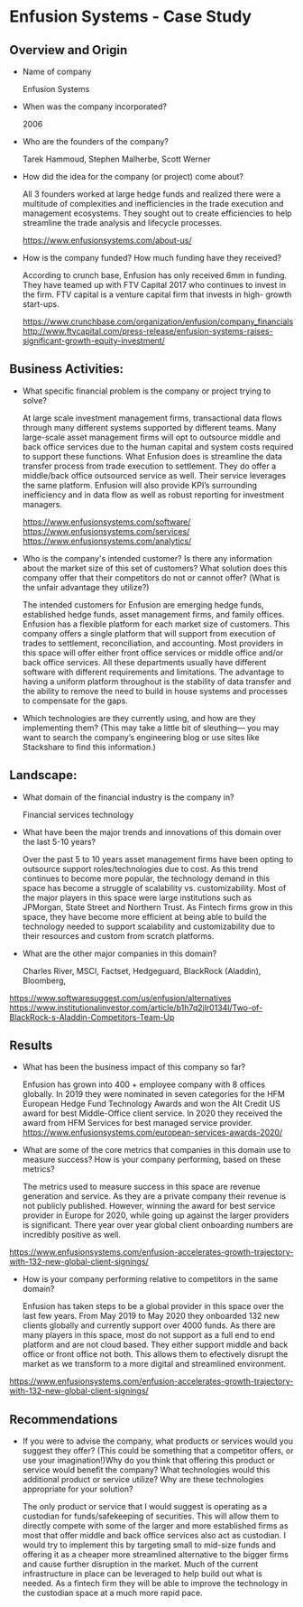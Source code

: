 # Enfusion Systems - Case Study

## Overview and Origin

* Name of company

    Enfusion Systems
* When was the company incorporated?

    2006
* Who are the founders of the company?

    Tarek Hammoud,
    Stephen Malherbe,
    Scott Werner

* How did the idea for the company (or project) come about?

    All 3 founders worked at large hedge funds and realized there were a multitude of complexities and inefficiencies in the trade execution and management ecosystems. They sought out to create efficiencies to help streamline the trade analysis and lifecycle processes.

    https://www.enfusionsystems.com/about-us/


* How is the company funded? How much funding have they received?

    According to crunch base, Enfusion has only received 6mm in funding. They have teamed up with FTV Capital 2017 who continues to invest in the firm. FTV capital is a venture capital firm that invests in high- growth start-ups.

    https://www.crunchbase.com/organization/enfusion/company_financials
    http://www.ftvcapital.com/press-release/enfusion-systems-raises-significant-growth-equity-investment/


## Business Activities:

* What specific financial problem is the company or project trying to solve?

    At large scale investment management firms, transactional data flows through many different systems supported by different teams. Many large-scale asset management firms will opt to outsource middle and back office services due to the human capital and system costs required to support these functions. What Enfusion does is streamline the data transfer process from trade execution to settlement. They do offer a middle/back office outsourced service as well. Their service leverages the same platform. Enfusion will also provide KPI’s surrounding inefficiency and in data flow as well as robust reporting for investment managers.

    https://www.enfusionsystems.com/software/
    https://www.enfusionsystems.com/services/
    https://www.enfusionsystems.com/analytics/

* Who is the company's intended customer?  Is there any information about the market size of this set of customers?
What solution does this company offer that their competitors do not or cannot offer? (What is the unfair advantage they utilize?)

    The intended customers for Enfusion are emerging hedge funds, established hedge funds, asset management firms, and family offices. Enfusion has a flexible platform for each market size of customers. This company offers a single platform that will support from execution of trades to settlement, reconciliation, and accounting. Most providers in this space will offer either front office services or middle office and/or back office services. All these departments usually have different software with different requirements and limitations. The advantage to having a uniform platform throughout is the stability of data transfer and the ability to remove the need to build in house systems and processes to compensate for the gaps. 


* Which technologies are they currently using, and how are they implementing them? (This may take a little bit of sleuthing–– you may want to search the company’s engineering blog or use sites like Stackshare to find this information.)


## Landscape:

* What domain of the financial industry is the company in?

    Financial services technology

* What have been the major trends and innovations of this domain over the last 5-10 years?

    Over the past 5 to 10 years asset management firms have been opting to outsource support roles/technologies due to cost. As this trend continues to become more popular, the technology demand in this space has become a struggle of scalability vs. customizability. Most of the major players in this space were large institutions such as JPMorgan, State Street and Northern Trust. As Fintech firms grow in this space, they have become more efficient at being able to build the technology needed to support scalability and customizability due to their resources and custom from scratch platforms. 

* What are the other major companies in this domain?

    Charles River, MSCI, Factset, Hedgeguard, BlackRock (Aladdin), Bloomberg,
    
https://www.softwaresuggest.com/us/enfusion/alternatives
https://www.institutionalinvestor.com/article/b1h7q2jlr0134l/Two-of-BlackRock-s-Aladdin-Competitors-Team-Up


## Results

* What has been the business impact of this company so far?

    Enfusion has grown into 400 + employee company with 8 offices globally. In 2019 they were nominated in seven categories for the HFM European Hedge Fund Technology Awards and won the Alt Credit US award for best Middle-Office client service. In 2020 they received the award from HFM Services for best managed service provider. 
https://www.enfusionsystems.com/european-services-awards-2020/

* What are some of the core metrics that companies in this domain use to measure success? How is your company performing, based on these metrics?

    The metrics used to measure success in this space are revenue generation and service. As they are a private company their revenue is not publicly published. However, winning the award for best service provider in Europe for 2020, while going up against the larger providers is significant. There year over year global client onboarding numbers are incredibly positive as well.

https://www.enfusionsystems.com/enfusion-accelerates-growth-trajectory-with-132-new-global-client-signings/


* How is your company performing relative to competitors in the same domain?

    Enfusion has taken steps to be a global provider in this space over the last few years. From May 2019 to May 2020 they onboarded 132 new clients globally and currently support over 4000 funds. As there are many players in this space, most do not support as a full end to end platform and are not cloud based. They either support middle and back office or front office not both. This allows them to efectively disrupt the market as we transform to a more digital and streamlined environment. 


https://www.enfusionsystems.com/enfusion-accelerates-growth-trajectory-with-132-new-global-client-signings/


## Recommendations

* If you were to advise the company, what products or services would you suggest they offer? (This could be something that a competitor offers, or use your imagination!)Why do you think that offering this product or service would benefit the company? What technologies would this additional product or service utilize? Why are these technologies appropriate for your solution?

    The only product or service that I would suggest is operating as a custodian for funds/safekeeping of securities. This will allow them to directly compete with some of the larger and more established firms as most that offer middle and back office services also act as custodian. I would try to implement this by targeting small to mid-size funds and offering it as a cheaper more streamlined alternative to the bigger firms and cause further disruption in the market. Much of the current infrastructure in place can be leveraged to help build out what is needed. As a fintech firm they will be able to improve the technology in the custodian space at a much more rapid pace.
